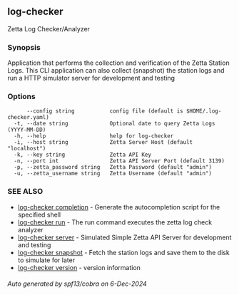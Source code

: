 ## log-checker

Zetta Log Checker/Analyzer

### Synopsis

Application that performs the collection and verification of the Zetta Station Logs.
This CLI application can also collect (snapshot) the station logs and run a HTTP simulator server for development and testing


### Options

```
      --config string           config file (default is $HOME/.log-checker.yaml)
  -t, --date string             Optional date to query Zetta Logs (YYYY-MM-DD)
  -h, --help                    help for log-checker
  -i, --host string             Zetta Server Host (default "localhost")
  -k, --key string              Zetta API Key
  -n, --port int                Zetta API Server Port (default 3139)
  -p, --zetta_password string   Zetta Password (default "admin")
  -u, --zetta_username string   Zetta Username (default "admin")
```

### SEE ALSO

* [log-checker completion](log-checker_completion.md)	 - Generate the autocompletion script for the specified shell
* [log-checker run](log-checker_run.md)	 - The run command executes the zetta log check analyzer
* [log-checker server](log-checker_server.md)	 - Simulated Simple Zetta API Server for development and testing
* [log-checker snapshot](log-checker_snapshot.md)	 - Fetch the station logs and save them to the disk to simulate for later
* [log-checker version](log-checker_version.md)	 - version information

###### Auto generated by spf13/cobra on 6-Dec-2024
